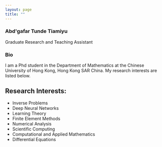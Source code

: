 ```yaml
---
layout: page
title: ""
---
```

### Abd'gafar Tunde Tiamiyu
Graduate Research and Teaching Assistant

### Bio
I am a Phd student in the Department of Mathematics at the Chinese University of Hong Kong, Hong Kong SAR China. My research interests are listed below. 

## Research Interests: 
- Inverse Problems 
- Deep Neural Networks 
- Learning Theory
- Finite Element Methods
- Numerical Analysis 
- Scientific Computing 
- Computational and Applied Mathematics 
- Differential Equations  
